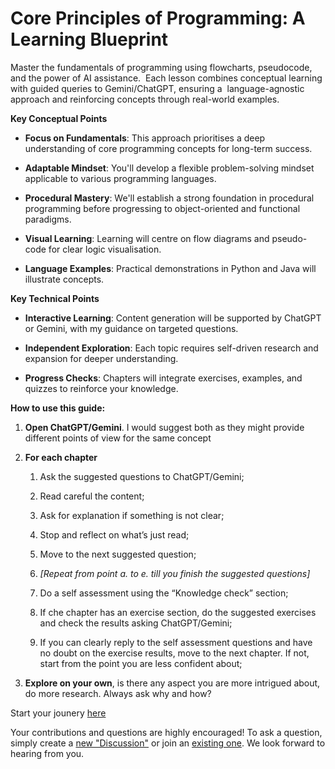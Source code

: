 # Core Principles of Programming: A Learning Blueprint

Master the fundamentals of programming using flowcharts, pseudocode, and the power of AI assistance.  Each lesson combines conceptual learning with guided queries to Gemini/ChatGPT, ensuring a  language-agnostic approach and reinforcing concepts through real-world examples.

**Key Conceptual Points**

- **Focus on Fundamentals**: This approach prioritises a deep understanding of core programming concepts for long-term success.

- **Adaptable Mindset**: You'll develop a flexible problem-solving mindset applicable to various programming languages.

- **Procedural Mastery**: We'll establish a strong foundation in procedural programming before progressing to object-oriented and functional paradigms.

- **Visual Learning**: Learning will centre on flow diagrams and pseudo-code for clear logic visualisation.

- **Language Examples**: Practical demonstrations in Python and Java will illustrate concepts.

**Key Technical Points**

- **Interactive Learning**: Content generation will be supported by ChatGPT or Gemini, with my guidance on targeted questions.

- **Independent Exploration**: Each topic requires self-driven research and expansion for deeper understanding.

- **Progress Checks**: Chapters will integrate exercises, examples, and quizzes to reinforce your knowledge.

**How to use this guide:**

1. **Open ChatGPT/Gemini**. I would suggest both as they might provide different points of view for the same concept 

2. **For each chapter**

   1. Ask the suggested questions to ChatGPT/Gemini;

   2. Read careful the content;

   3. Ask for explanation if something is not clear;

   4. Stop and reflect on what’s just read;

   5. Move to the next suggested question;

   6. _\[Repeat from point a. to e. till you finish the suggested questions]_

   7. Do a self assessment using the “Knowledge check” section;

   8. If che chapter has an exercise section, do the suggested exercises and check the results asking ChatGPT/Gemini;

   9. If you can clearly reply to the self assessment questions and have no doubt on the exercise results, move to the next chapter. If not, start from the point you are less confident about;

3. **Explore on your own**, is there any aspect you are more intrigued about, do more research. Always ask why and how?

Start your jounery [here](https://github.com/InfiniteLearnJourney/ProgrammingCorePrinciples/blob/main/guide/01.%20History%20of%20computers.md)


Your contributions and questions are highly encouraged! To ask a question, simply create a [new "Discussion"](https://github.com/InfiniteLearnJourney/ProgrammingCorePrinciples/discussions/new/choose) or join an [existing one](https://github.com/InfiniteLearnJourney/ProgrammingCorePrinciples/discussions/). We look forward to hearing from you.